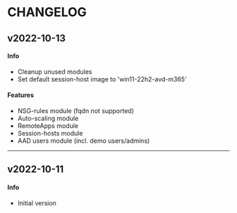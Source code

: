 # CHANGELOG

## v2022-10-13
#### Info
  * Cleanup unused modules
  * Set default session-host image to 'win11-22h2-avd-m365'
#### Features
  * NSG-rules module (fqdn not supported)
  * Auto-scaling module
  * RemoteApps module
  * Session-hosts module
  * AAD users module (incl. demo users/admins)
---
## v2022-10-11
#### Info
  * Initial version
